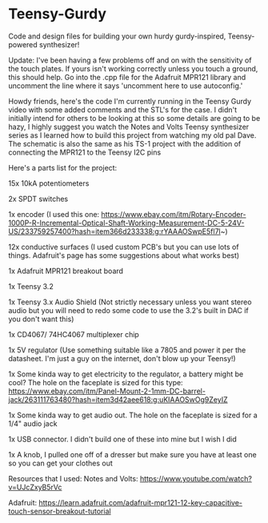 # Teensy-Gurdy
Code and design files for building your own hurdy gurdy-inspired, Teensy-powered synthesizer!


Update: I've been having a few problems off and on with the sensitivity of the touch plates. If yours isn't working correctly unless you touch a ground, this should help. Go into the .cpp file for the Adafruit MPR121 library and uncomment the line where it says 'uncomment here to use autoconfig.' 

Howdy friends, here's the code I'm currently running in the Teensy Gurdy video with some added comments and the STL's for the case. 
I didn't initially intend for others to be looking at this so some details are going to be hazy, 
I highly suggest you watch the Notes and Volts Teensy synthesizer series as I learned how to build this project from watching my old pal Dave. The schematic is also the same as his TS-1 project with the addition of connecting the MPR121 to the Teensy I2C pins

Here's a parts list for the project:

15x 10kA potentiometers

2x SPDT switches

1x encoder (I used this one: https://www.ebay.com/itm/Rotary-Encoder-1000P-R-Incremental-Optical-Shaft-Working-Measurement-DC-5-24V-US/233759257400?hash=item366d233338:g:rYAAAOSwpE5fl7l~)

12x conductive surfaces (I used custom PCB's but you can use lots of things. Adafruit's page has some suggestions about what works best)

1x Adafruit MPR121 breakout board

1x Teensy 3.2

1x Teensy 3.x Audio Shield (Not strictly necessary unless you want stereo audio but you will need to redo some code to use the 3.2's built in DAC if you don't want this)

1x CD4067/ 74HC4067 multiplexer chip

1x 5V regulator (Use something suitable like a 7805 and power it per the datasheet. I'm just a guy on the internet, don't blow up your Teensy!)

1x Some kinda way to get electricity to the regulator, a battery might be cool? The hole on the faceplate is sized for this type: https://www.ebay.com/itm/Panel-Mount-2-1mm-DC-barrel-jack/263111763480?hash=item3d42aee618:g:uKIAAOSwOg9ZeyIZ

1x Some kinda way to get audio out. The hole on the faceplate is sized for a 1/4" audio jack

1x USB connector. I didn't build one of these into mine but I wish I did

1x A knob, I pulled one off of a dresser but make sure you have at least one so you can get your clothes out

Resources that I used:
Notes and Volts: https://www.youtube.com/watch?v=UJcZxyB5rVc

Adafruit: https://learn.adafruit.com/adafruit-mpr121-12-key-capacitive-touch-sensor-breakout-tutorial
